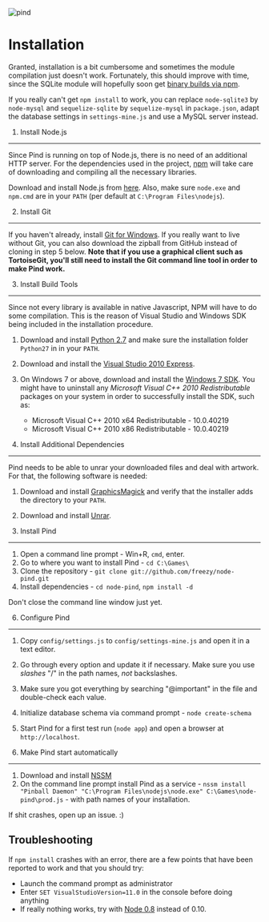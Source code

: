 ![pind](https://raw.github.com/freezy/node-pind/gh-pages/img/hipsterlogo-install.png)

Installation
============

Granted, installation is a bit cumbersome and sometimes the module compilation just doesn't work. Fortunately, this
should improve with time, since the SQLite module will hopefully soon get [binary builds via npm](https://github.com/developmentseed/node-sqlite3/issues/67).

If you really can't get `npm install` to work, you can replace `node-sqlite3` by `node-mysql` and `sequelize-sqlite` by
`sequelize-mysql` in `package.json`, adapt the database settings in `settings-mine.js` and use a MySQL server instead.


1. Install Node.js
------------------
Since Pind is running on top of Node.js, there is no need of an additional
HTTP server. For the dependencies used in the project,
[npm](https://github.com/isaacs/npm) will take care of downloading and
compiling all the necessary libraries.

Download and install Node.js from [here](http://nodejs.org/). Also, make sure
`node.exe` and `npm.cmd` are in your `PATH` (per default at `C:\Program Files\nodejs`).


2. Install Git
--------------
If you haven't already, install [Git for Windows](https://code.google.com/p/msysgit/downloads/list?q=full+installer+official+git). If you really want
to live without Git, you can also download the zipball from GitHub instead of
cloning in step 5 below. **Note that if you use a graphical client such as TortoiseGit, you'll still need
to install the Git command line tool in order to make Pind work.**


3. Install Build Tools
----------------------

Since not every library is available in native Javascript, NPM will have to do
some compilation. This is the reason of Visual Studio and Windows SDK being
included in the installation procedure.

1. Download and install [Python 2.7](http://www.python.org/download/releases/2.7.5/) and make sure the installation
   folder `Python27` in in your `PATH`.
2. Download and install the [Visual Studio 2010 Express](http://go.microsoft.com/?linkid=9709949).
3. On Windows 7 or above, download and install the
   [Windows 7 SDK](http://www.microsoft.com/en-us/download/details.aspx?id=8279). You might have to uninstall any
   *Microsoft Visual C++ 2010  Redistributable* packages on your system in order to successfully install the SDK,
   such as:
     * Microsoft Visual C++ 2010 x64 Redistributable - 10.0.40219
     * Microsoft Visual C++ 2010 x86 Redistributable - 10.0.40219


4. Install Additional Dependencies
----------------------------------

Pind needs to be able to unrar your downloaded files and deal with artwork. For
that, the following software is needed:

1. Download and install [GraphicsMagick](http://www.graphicsmagick.org/download.html)
   and verify that the installer adds the directory to your `PATH`.
2. Download and install [Unrar](http://gnuwin32.sourceforge.net/downlinks/unrar.php).


5. Install Pind
---------------
1. Open a command line prompt - Win+R, `cmd`, enter.
2. Go to where you want to install Pind  - `cd C:\Games\`
3. Clone the repository - `git clone git://github.com/freezy/node-pind.git`
4. Install dependencies - `cd node-pind`, `npm install -d`

Don't close the command line window just yet.


6. Configure Pind
-----------------
1. Copy `config/settings.js` to `config/settings-mine.js` and open it in a text editor.
2. Go through every option and update it if necessary. Make sure you use *slashes* "/" in the
   path names, *not* backslashes.
3. Make sure you got everything by searching "@important" in the file and double-check each value.
3. Initialize database schema via command prompt - `node create-schema`
4. Start Pind for a first test run (`node app`) and open a browser at
   `http://localhost`.


7. Make Pind start automatically
---------------------------------

1. Download and install [NSSM](http://nssm.cc/)
2. On the command line prompt install Pind as a service - `nssm install "Pinball Daemon" "C:\Program Files\nodejs\node.exe" C:\Games\node-pind\prod.js` - with path names
of your installation.


If shit crashes, open up an issue. :)


Troubleshooting
---------------

If `npm install` crashes with an error, there are a few points that have been reported to work and that you should try:

* Launch the command prompt as administrator
* Enter `SET VisualStudioVersion=11.0` in the console before doing anything
* If really nothing works, try with [Node 0.8](http://nodejs.org/dist/v0.8.25/) instead of 0.10.
